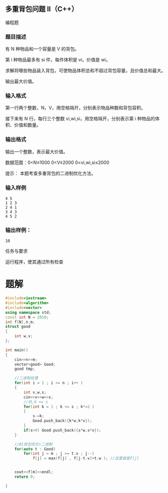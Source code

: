 ## 多重背包问题 II（C++）

编程题

### 题目描述

有 N 种物品和一个容量是 V 的背包。

第 i 种物品最多有 si 件，每件体积是 vi，价值是 wi。

求解将哪些物品装入背包，可使物品体积总和不超过背包容量，且价值总和最大。

输出最大价值。

### 输入格式

第一行两个整数，N，V，用空格隔开，分别表示物品种数和背包容积。

接下来有 N 行，每行三个整数 vi,wi,si，用空格隔开，分别表示第 i 种物品的体积、价值和数量。

### 输出格式

输出一个整数，表示最大价值。

数据范围：0<N≤1000 0<V≤2000 0<vi,wi,si≤2000

提示：
本题考查多重背包的二进制优化方法。

### 输入样例

```
4 5
1 2 3
2 4 1
3 4 3
4 5 2
```

### 输出样例：

```
10
```

任务与要求

运行程序，使其通过所有检查

# 题解
```c++
#include<iostream>
#include<algorithm>
#include<vector>
using namespace std;
const int N = 2010;
int f[N],n,m;
struct good
{
    int w,v;
};

int main()
{
    cin>>n>>m;
    vector<good> Good;
    good tmp;

    //二进制处理
    for(int i = 1 ; i <= n ; i++ )
    {
        int v,w,s;
        cin>>v>>w>>s;
        //坑,k <= s
        for(int k = 1 ; k <= s ; k*=2 )
        {
            s-=k;
            Good.push_back({k*w,k*v});
        }
        if(s>0) Good.push_back({s*w,s*v});
    }

    //01背包优化+二进制
    for(auto t : Good)
        for(int j = m ; j >= t.v ; j--)
            f[j] = max(f[j] , f[j-t.v]+t.w ); //这里就是f[j]


    cout<<f[m]<<endl;
    return 0;

}
```